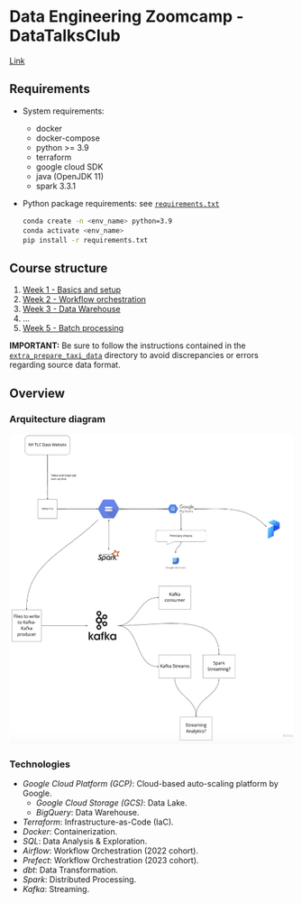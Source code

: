 # Data Engineering Zoomcamp - DataTalksClub

[Link](https://github.com/DataTalksClub/data-engineering-zoomcamp)

## Requirements
* System requirements:
    + docker
    + docker-compose
    + python >= 3.9
    + terraform
    + google cloud SDK
    + java (OpenJDK 11)
    + spark 3.3.1
* Python package requirements: see [`requirements.txt`](./requirements.txt)

  ```bash
  conda create -n <env_name> python=3.9
  conda activate <env_name>
  pip install -r requirements.txt
  ```


## Course structure
1. [Week 1 - Basics and setup](./week1_basics_n_setup/)
2. [Week 2 - Workflow orchestration](./week2_workflow_orchestration/)
3. [Week 3 - Data Warehouse](./week3_data_warehouse/)
4. ...
5. [Week 5 - Batch processing](./week5_batch_processing/)

**IMPORTANT:** Be sure to follow the instructions contained in the [`extra_prepare_taxi_data`](./extra_prepare_taxi_data/) directory to avoid discrepancies or errors regarding source data format.

## Overview

### Arquitecture diagram

<img src="images/architecture_diagram.png"/>

### Technologies

* *Google Cloud Platform (GCP)*: Cloud-based auto-scaling platform by Google.
  * *Google Cloud Storage (GCS)*: Data Lake.
  * *BigQuery*: Data Warehouse.
* *Terraform*: Infrastructure-as-Code (IaC).
* *Docker*: Containerization.
* *SQL*: Data Analysis & Exploration.
* *Airflow*: Workflow Orchestration (2022 cohort).
* *Prefect*: Workflow Orchestration (2023 cohort).
* *dbt*: Data Transformation.
* *Spark*: Distributed Processing.
* *Kafka*: Streaming.